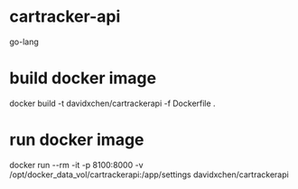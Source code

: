 # cartracker-api
go-lang


# build docker image
docker build -t davidxchen/cartrackerapi -f Dockerfile .

# run docker image
docker run --rm -it -p 8100:8000 -v /opt/docker_data_vol/cartrackerapi:/app/settings davidxchen/cartrackerapi